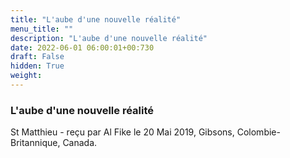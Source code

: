 ```yaml
---
title: "L'aube d'une nouvelle réalité"
menu_title: ""
description: "L'aube d'une nouvelle réalité"
date: 2022-06-01 06:00:01+00:730
draft: False
hidden: True
weight:
---
```

### L'aube d'une nouvelle réalité

St Matthieu - reçu par Al Fike le 20 Mai 2019, Gibsons, Colombie-Britannique, Canada.



